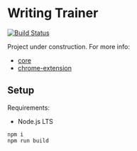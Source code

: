# Writing Trainer

[![Build Status](https://travis-ci.org/igncp/writing-trainer.svg?branch=master)](https://travis-ci.org/igncp/writing-trainer)

Project under construction. For more info:

- [core](./packages/core)
- [chrome-extension](./packages/chrome-extension)

## Setup

Requirements:

- Node.js LTS

```
npm i
npm run build
```
